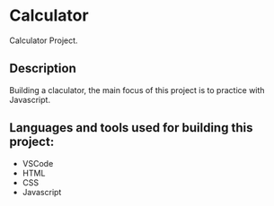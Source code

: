 # Calculator
Calculator Project.

## Description

Building a claculator, the main focus of this project is to practice with Javascript.

## Languages and tools used for building this project:
- VSCode
- HTML
- CSS
- Javascript
